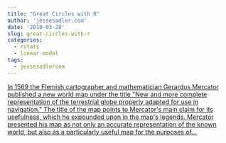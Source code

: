 ```yaml
---
title: "Great Circles with R"
author: 'jessesadler.com'
date: '2018-03-28'
slug: great-circles-with-r
categories:
  - rstats
  - linear-model
tags:
  - jessesadlercom
---
```


[In 1569 the Flemish cartographer and mathematician Gerardus Mercator published a new world map under the title "New and more complete representation of the terrestrial globe properly adapted for use in navigation." The title of the map points to Mercator's main claim for its usefulness, which he expounded upon in the map's legends. Mercator presented his map as not only an accurate representation of the known world, but also as a particularly useful map for the purposes of...<click to read more>](https://jessesadler.com/post/great-circles-sp-sf/)

